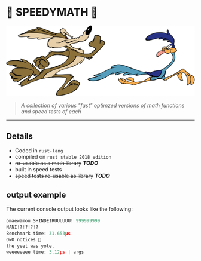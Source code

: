 # 🦀 SPEEDYMATH 🚀

![Road Runner](images/road-runner.svg)

>*A collection of various "fast" optimzed versions of math functions and speed tests of each*

---

## Details

- Coded in `rust-lang`
- compiled on `rust stable 2018 edition`
- ~~re-usable as a math library~~ ***TODO***
- built in speed tests
- ~~speed tests re-usable as library~~ ***TODO***

## output example

The current console output looks like the following:

```py
omaewamou SHINDEIRUUUUUU! 999999999
NANI!?!?!?!?
Benchmark time: 31.653µs
OwO notices 🚀
the yeet was yote.
weeeeeeee time: 3.12µs | args
```